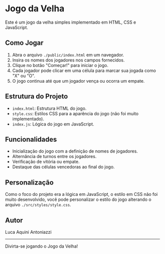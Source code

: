 # Jogo da Velha

Este é um jogo da velha simples implementado em HTML, CSS e JavaScript.

## Como Jogar

1. Abra o arquivo `./public/index.html` em um navegador.
2. Insira os nomes dos jogadores nos campos fornecidos.
3. Clique no botão "Começar!" para iniciar o jogo.
4. Cada jogador pode clicar em uma célula para marcar sua jogada como "X" ou "O".
5. O jogo continua até que um jogador vença ou ocorra um empate.

## Estrutura do Projeto

- `index.html`: Estrutura HTML do jogo.
- `style.css`: Estilos CSS para a aparência do jogo (não foi muito implementado).
- `index.js`: Lógica do jogo em JavaScript.

## Funcionalidades

- Inicialização do jogo com a definição de nomes de jogadores.
- Alternância de turnos entre os jogadores.
- Verificação de vitória ou empate.
- Destaque das células vencedoras ao final do jogo.


## Personalização

Como o foco do projeto era a lógica em JavaScript, o estilo em CSS não foi muito desenvolvido, você pode personalizar o estilo do jogo alterando o arquivo `./src/styles/style.css`.


## Autor

Luca Aquini Antoniazzi

---

Divirta-se jogando o Jogo da Velha!
